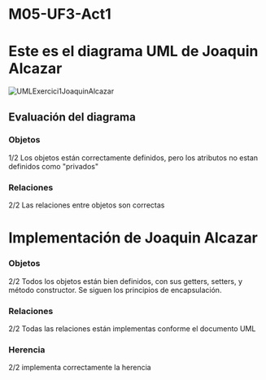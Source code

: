# M05-UF3-Act1

# Este es el diagrama UML de Joaquin Alcazar

![UMLExercici1JoaquinAlcazar](https://github.com/JoaquinAlcazar/vehicleUML/assets/146938796/61f56cea-453a-457a-ae99-095dff911ea5)

## Evaluación del diagrama
### Objetos
1/2 Los objetos están correctamente definidos, pero los atributos no estan definidos como "privados" 

### Relaciones
2/2 Las relaciones entre objetos son correctas



# Implementación de Joaquin Alcazar

### Objetos
2/2 Todos los objetos están bien definidos, con sus getters, setters, y método constructor.
Se siguen los principios de encapsulación.

### Relaciones
2/2 Todas las relaciones están implementas conforme el documento UML

### Herencia
2/2 implementa correctamente la herencia
